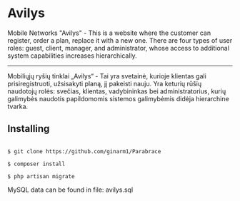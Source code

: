 # Avilys
Mobile Networks "Avilys" -
This is a website where the customer can register, order a plan, replace it with a new one. There are four types of user roles: guest, client, manager, and administrator, whose access to additional system capabilities increases hierarchically.

-----

Mobiliųjų ryšių tinklai „Avilys“ - 
Tai yra svetainė, kurioje klientas gali prisiregistruoti, užsisakyti planą, jį pakeisti nauju. Yra keturių rūšių naudotojų rolės: svečias, klientas, vadybininkas bei administratorius, kurių galimybės naudotis papildomomis sistemos galimybėmis didėja hierarchine tvarka.

## Installing

```

$ git clone https://github.com/ginarm1/Parabrace

$ composer install

$ php artisan migrate

```

MySQL data can be found in file: avilys.sql
